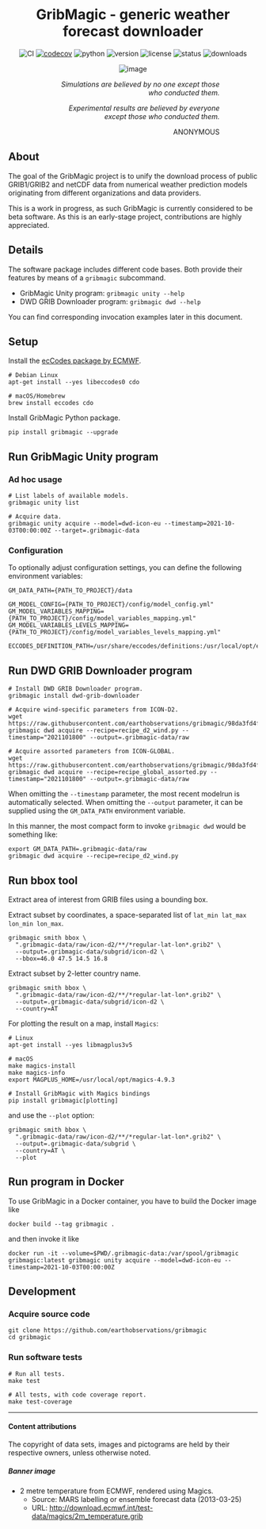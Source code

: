 <div align="center">

# GribMagic - generic weather forecast downloader

![CI](https://github.com/earthobservations/gribmagic/workflows/Tests/badge.svg?branch=main)
[![codecov](https://codecov.io/gh/earthobservations/gribmagic/branch/main/graph/badge.svg)](https://codecov.io/gh/earthobservations/gribmagic)
![python](https://img.shields.io/pypi/pyversions/gribmagic.svg)
![version](https://img.shields.io/pypi/v/gribmagic.svg)
![license](https://img.shields.io/pypi/l/gribmagic.svg)
![status](https://img.shields.io/pypi/status/gribmagic.svg)
![downloads](https://img.shields.io/pypi/dm/gribmagic.svg)


![image](https://user-images.githubusercontent.com/453543/102729922-fb641c80-4332-11eb-835d-b022fc5290d9.png)

<div align="right" style="width: 350px">

_Simulations are believed by no one except those 
who conducted them._

_Experimental results are believed by everyone except
those who conducted them._

ANONYMOUS

</div>

</div>

## About
The goal of the GribMagic project is to unify the download process of
public GRIB1/GRIB2 and netCDF data from numerical weather prediction 
models originating from different organizations and data providers.

This is a work in progress, as such GribMagic is currently considered to
be beta software. As this is an early-stage project, contributions are
highly appreciated.

## Details
The software package includes different code bases. Both provide their features
by means of a `gribmagic` subcommand.

- GribMagic Unity program: `gribmagic unity --help`
- DWD GRIB Downloader program: `gribmagic dwd --help`

You can find corresponding invocation examples later in this document.


## Setup

Install the [ecCodes package by ECMWF](https://confluence.ecmwf.int/display/ECC).
```
# Debian Linux
apt-get install --yes libeccodes0 cdo

# macOS/Homebrew
brew install eccodes cdo
```

Install GribMagic Python package.
```
pip install gribmagic --upgrade
```


## Run GribMagic Unity program

### Ad hoc usage
```
# List labels of available models.
gribmagic unity list

# Acquire data.
gribmagic unity acquire --model=dwd-icon-eu --timestamp=2021-10-03T00:00:00Z --target=.gribmagic-data
```

### Configuration
To optionally adjust configuration settings, you can define the following environment variables:
```
GM_DATA_PATH={PATH_TO_PROJECT}/data

GM_MODEL_CONFIG={PATH_TO_PROJECT}/config/model_config.yml"
GM_MODEL_VARIABLES_MAPPING={PATH_TO_PROJECT}/config/model_variables_mapping.yml"
GM_MODEL_VARIABLES_LEVELS_MAPPING={PATH_TO_PROJECT}/config/model_variables_levels_mapping.yml"

ECCODES_DEFINITION_PATH=/usr/share/eccodes/definitions:/usr/local/opt/eccodes/share/eccodes/definitions
```


## Run DWD GRIB Downloader program
```
# Install DWD GRIB Downloader program.
gribmagic install dwd-grib-downloader

# Acquire wind-specific parameters from ICON-D2.
wget https://raw.githubusercontent.com/earthobservations/gribmagic/98da3fd4f/examples/dwd/recipe_d2_wind.py
gribmagic dwd acquire --recipe=recipe_d2_wind.py --timestamp="2021101800" --output=.gribmagic-data/raw

# Acquire assorted parameters from ICON-GLOBAL.
wget https://raw.githubusercontent.com/earthobservations/gribmagic/98da3fd4f/examples/dwd/recipe_global_assorted.py
gribmagic dwd acquire --recipe=recipe_global_assorted.py --timestamp="2021101800" --output=.gribmagic-data/raw
```

When omitting the `--timestamp` parameter, the most recent modelrun is automatically selected.
When omitting the `--output` parameter, it can be supplied using the `GM_DATA_PATH` environment variable.

In this manner, the most compact form to invoke `gribmagic dwd` would be something like:
```
export GM_DATA_PATH=.gribmagic-data/raw
gribmagic dwd acquire --recipe=recipe_d2_wind.py
```

## Run bbox tool
Extract area of interest from GRIB files using a bounding box.

Extract subset by coordinates, a space-separated list of `lat_min lat_max lon_min lon_max`.
```
gribmagic smith bbox \
  ".gribmagic-data/raw/icon-d2/**/*regular-lat-lon*.grib2" \
  --output=.gribmagic-data/subgrid/icon-d2 \
  --bbox=46.0 47.5 14.5 16.8
```

Extract subset by 2-letter country name.
```
gribmagic smith bbox \
  ".gribmagic-data/raw/icon-d2/**/*regular-lat-lon*.grib2" \
  --output=.gribmagic-data/subgrid/icon-d2 \
  --country=AT
```

For plotting the result on a map, install `Magics`:
```
# Linux
apt-get install --yes libmagplus3v5

# macOS
make magics-install
make magics-info
export MAGPLUS_HOME=/usr/local/opt/magics-4.9.3

# Install GribMagic with Magics bindings
pip install gribmagic[plotting]
```

and use the `--plot` option:
```
gribmagic smith bbox \
  ".gribmagic-data/raw/icon-d2/**/*regular-lat-lon*.grib2" \
  --output=.gribmagic-data/subgrid \
  --country=AT \
  --plot
```

## Run program in Docker

To use GribMagic in a Docker container, you have to build the Docker image like
```
docker build --tag gribmagic .
```

and then invoke it like
```
docker run -it --volume=$PWD/.gribmagic-data:/var/spool/gribmagic gribmagic:latest gribmagic unity acquire --model=dwd-icon-eu --timestamp=2021-10-03T00:00:00Z
```

## Development

### Acquire source code
```
git clone https://github.com/earthobservations/gribmagic
cd gribmagic
```

### Run software tests
```
# Run all tests.
make test

# All tests, with code coverage report.
make test-coverage
```

---

#### Content attributions
The copyright of data sets, images and pictograms are held by their respective owners, unless otherwise noted. 

##### Banner image
- 2 metre temperature from ECMWF, rendered using Magics.
  - Source: MARS labelling or ensemble forecast data (2013-03-25)
  - URL:    http://download.ecmwf.int/test-data/magics/2m_temperature.grib
